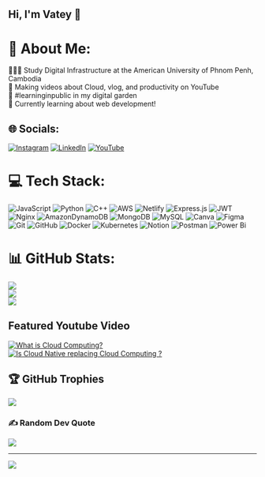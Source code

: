 ## Hi, I'm Vatey 👋

# 💫 About Me:
👩🏻‍🎓 Study Digital Infrastructure at the American University of Phnom Penh, Cambodia</br>
🎨 Making videos about Cloud, vlog, and productivity on YouTube</br>
🌷 #learninginpublic in my digital garden</br>
💭 Currently learning about web development!</br>


## 🌐 Socials:
[![Instagram](https://img.shields.io/badge/Instagram-%23E4405F.svg?logo=Instagram&logoColor=white)](https://instagram.com/__jjein__) [![LinkedIn](https://img.shields.io/badge/LinkedIn-%230077B5.svg?logo=linkedin&logoColor=white)](https://www.linkedin.com/in/somavatey-sorn-420606288/) [![YouTube](https://img.shields.io/badge/YouTube-%23FF0000.svg?logo=YouTube&logoColor=white)](https://youtube.com/@jeinjein1318?si=16uekKCYfbgOmjaU) 

# 💻 Tech Stack:
![JavaScript](https://img.shields.io/badge/javascript-%23323330.svg?style=for-the-badge&logo=javascript&logoColor=%23F7DF1E) ![Python](https://img.shields.io/badge/python-3670A0?style=for-the-badge&logo=python&logoColor=ffdd54) ![C++](https://img.shields.io/badge/c++-%2300599C.svg?style=for-the-badge&logo=c%2B%2B&logoColor=white) ![AWS](https://img.shields.io/badge/AWS-%23FF9900.svg?style=for-the-badge&logo=amazon-aws&logoColor=white) ![Netlify](https://img.shields.io/badge/netlify-%23000000.svg?style=for-the-badge&logo=netlify&logoColor=#00C7B7) ![Express.js](https://img.shields.io/badge/express.js-%23404d59.svg?style=for-the-badge&logo=express&logoColor=%2361DAFB) ![JWT](https://img.shields.io/badge/JWT-black?style=for-the-badge&logo=JSON%20web%20tokens) ![Nginx](https://img.shields.io/badge/nginx-%23009639.svg?style=for-the-badge&logo=nginx&logoColor=white) ![AmazonDynamoDB](https://img.shields.io/badge/Amazon%20DynamoDB-4053D6?style=for-the-badge&logo=Amazon%20DynamoDB&logoColor=white) ![MongoDB](https://img.shields.io/badge/MongoDB-%234ea94b.svg?style=for-the-badge&logo=mongodb&logoColor=white) ![MySQL](https://img.shields.io/badge/mysql-4479A1.svg?style=for-the-badge&logo=mysql&logoColor=white) ![Canva](https://img.shields.io/badge/Canva-%2300C4CC.svg?style=for-the-badge&logo=Canva&logoColor=white) ![Figma](https://img.shields.io/badge/figma-%23F24E1E.svg?style=for-the-badge&logo=figma&logoColor=white) ![Git](https://img.shields.io/badge/git-%23F05033.svg?style=for-the-badge&logo=git&logoColor=white) ![GitHub](https://img.shields.io/badge/github-%23121011.svg?style=for-the-badge&logo=github&logoColor=white) ![Docker](https://img.shields.io/badge/docker-%230db7ed.svg?style=for-the-badge&logo=docker&logoColor=white) ![Kubernetes](https://img.shields.io/badge/kubernetes-%23326ce5.svg?style=for-the-badge&logo=kubernetes&logoColor=white) ![Notion](https://img.shields.io/badge/Notion-%23000000.svg?style=for-the-badge&logo=notion&logoColor=white) ![Postman](https://img.shields.io/badge/Postman-FF6C37?style=for-the-badge&logo=postman&logoColor=white) ![Power Bi](https://img.shields.io/badge/power_bi-F2C811?style=for-the-badge&logo=powerbi&logoColor=black)
# 📊 GitHub Stats:
![](https://github-readme-stats.vercel.app/api?username=sornsomavatey&theme=dark&hide_border=false&include_all_commits=false&count_private=false)<br/>
![](https://nirzak-streak-stats.vercel.app/?user=sornsomavatey&theme=dark&hide_border=false)<br/>
![](https://github-readme-stats.vercel.app/api/top-langs/?username=sornsomavatey&theme=dark&hide_border=false&include_all_commits=false&count_private=false&layout=compact)

## Featured Youtube Video
<!-- prettier-ignore-start -->
<!-- BEGIN EXAMPLE-YOUTUBE-CARDS -->
<a href="https://youtu.be/KO9j0EzS_bw?si=wpTuw6IExAemV8CI" style="display:inline-block; margin-right: 10px;">
  <picture>
    <source media="(prefers-color-scheme: dark)" srcset="https://ytcards.demolab.com/?id=KO9j0EzS_bw&title=What+is+Cloud+Computing+?&lang=en&background_color=%23000000&title_color=%23ffffff&stats_color=%23dedede&max_title_lines=2&width=250&border_radius=5&duration=172">
    <img src="https://ytcards.demolab.com/?id=KO9j0EzS_bw&title=What+is+Cloud+Computing+?&lang=en&background_color=%23ffffff&title_color=%23000000&stats_color=%23000000&max_title_lines=2&width=250&border_radius=5&duration=172" 
         alt="What is Cloud Computing?" title="What is Cloud Computing">
  </picture>
</a>

<a href="https://youtu.be/Kh-PmYLQJVg?si=Qy0pqvDko5ucy0Vp" style="display:inline-block;">
  <picture>
    <source media="(prefers-color-scheme: dark)" srcset="https://ytcards.demolab.com/?id=Kh-PmYLQJVg&title=Is+Cloud+Native+replacing+Cloud+Computing+?&lang=en&background_color=%23000000&title_color=%23ffffff&stats_color=%23dedede&max_title_lines=2&width=250&border_radius=5&duration=172">
    <img src="https://ytcards.demolab.com/?id=Kh-PmYLQJVg&title=Is+Cloud+Native+replacing+Cloud+Computing+?&lang=en&background_color=%23ffffff&title_color=%23000000&stats_color=%23000000&max_title_lines=2&width=250&border_radius=5&duration=172" 
         alt="Is Cloud Native replacing Cloud Computing ?" title="Is Cloud Native replacing Cloud Computing ?">
  </picture>
</a>

<!-- END EXAMPLE-YOUTUBE-CARDS -->
<!-- prettier-ignore-end -->

## 🏆 GitHub Trophies
![](https://github-profile-trophy.vercel.app/?username=sornsomavatey&theme=radical&no-frame=false&no-bg=true&margin-w=4)

### ✍️ Random Dev Quote
![](https://quotes-github-readme.vercel.app/api?type=horizontal&theme=radical)

---
[![](https://visitcount.itsvg.in/api?id=sornsomavatey&icon=0&color=0)](https://visitcount.itsvg.in)

<!-- Proudly created with GPRM ( https://gprm.itsvg.in ) -->
